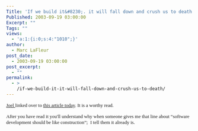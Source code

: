 ```yaml
---
Title: 'If we build it&#8230;. it will fall down and crush us to death.'
Published: 2003-09-19 03:00:00
Excerpt: ""
Tags: ""
views:
  - 'a:1:{i:0;s:4:"1010";}'
author:
  - Marc LaFleur
post_date:
  - 2003-09-19 03:00:00
post_excerpt:
  - ""
permalink:
  - >
    /if-we-build-it-it-will-fall-down-and-crush-us-to-death/
---
```

<p><a href="http://www.joelonsoftware.com"><font face=Verdana size=2>Joel </font></a><font face=Verdana size=2>linked over to </font><a href="http://www.poppendieck.com/construction.htm"><font face=Verdana size=2>this article today</font></a><font face=Verdana size=2>. It is a worthy read.</font></p>
<p><font face=Verdana size=2>After you have read it you'll understand why when someone gives me that line about &#8220;software development should be like construction&#8221;;&nbsp;&nbsp;I tell them it already is.</font></p>